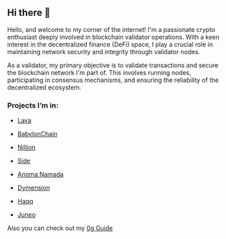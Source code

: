 ## Hi there 👋

Hello, and welcome to my corner of the internet! I'm a passionate crypto enthusiast deeply involved in blockchain validator operations. With a keen interest in the decentralized finance (DeFi) space, I play a crucial role in maintaining network security and integrity through validator nodes.

As a validator, my primary objective is to validate transactions and secure the blockchain network I'm part of. This involves running nodes, participating in consensus mechanisms, and ensuring the reliability of the decentralized ecosystem.

### Projects I’m in:

- [Lava](https://lava.explorers.guru/validator/lava@valoper1kqf5y6zfps9u70ahfmkyzar5yqegpf3ljatc94)
- [BabylonChain](https://github.com/babylonchain/networks/pull/292)
- [Nillion](https://testnet.nillion.explorers.guru/validator/nillionvaloper1gaz0utvcvv2fsm2gx6qep8pl9fygnz8av6tw42)

- [Side](https://testnet.side.explorers.guru/validator/sidevaloper1h6p8n40ufv27qjc0pduuceeq40v4pjeq0nek44)
- [Anoma Namada](https://github.com/anoma/namada-testnets/pull/2974)
- [Dymension](https://devnet.dymension.xyz/rollapp/andrewnode_8735266-1/metrics)

- [Haqq](https://testnet.ping.pub/haqq/staking/haqqvaloper1dm8lhzurmt0psluy8n6xmy4d0qyf6tl9yrmlx0)
- [Juneo](https://genesis.mcnscan.io/chain/uiQGN1oYpgSA8cSUKCDs72XWKYaQVDB3rCJvwsSFFdk5Hdhh9)

Also you can check out my [0g Guide](https://medium.com/@andrewshka_noder/0g-testnet-guide-b0d0c1410414)
